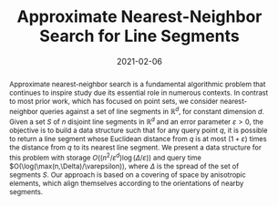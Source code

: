 ---
title: "Approximate Nearest-Neighbor Search for Line Segments"

authors:
- Ahmed Abdelkader
- David Mount

date: 2021-02-06
doi: ""

publishDate: 2021-11-19T20:39:58.233580Z

publication_types: ["1"]

publication: In *Symposium on Computational Geometry*
publication_short: In *SoCG*

abstract: Approximate nearest-neighbor search is a fundamental algorithmic problem that continues to inspire study due its essential role in numerous contexts. In contrast to most prior work, which has focused on point sets, we consider nearest-neighbor queries against a set of line segments in $\mathbb{R}^d$, for constant dimension $d$. Given a set $S$ of $n$ disjoint line segments in $\mathbb{R}^d$ and an error parameter $\varepsilon > 0$, the objective is to build a data structure such that for any query point $q$, it is possible to return a line segment whose Euclidean distance from $q$ is at most $(1+\varepsilon)$ times the distance from $q$ to its nearest line segment. We present a data structure for this problem with storage $O((n^2/\varepsilon^d) \log (\Delta/\varepsilon))$ and query time $O(\log(\max(n,\Delta)/\varepsilon)), where $\Delta$ is the spread of the set of segments $S$. Our approach is based on a covering of space by anisotropic elements, which align themselves according to the orientations of nearby segments.

featured: false

---